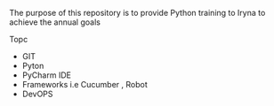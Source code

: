 The purpose of this repository is to provide Python training to Iryna to achieve the annual goals


Topc 
- GIT
- Pyton
- PyCharm IDE
- Frameworks  i.e Cucumber , Robot  
- DevOPS 
